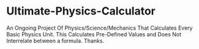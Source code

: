 # Ultimate-Physics-Calculator
An Ongoing Project Of Physics/Science/Mechanics That Calculates Every Basic Physics Unit.
This Calculates Pre-Defined Values and Does Not Interrelate between a formula. Thanks.
